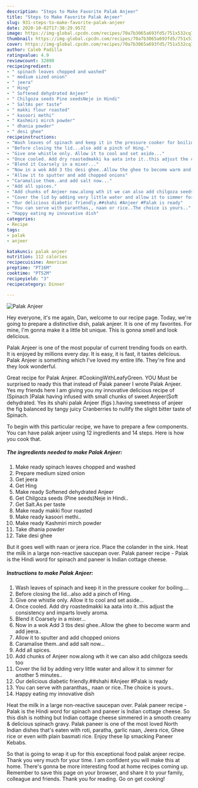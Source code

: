 ```yaml
---
description: "Steps to Make Favorite Palak Anjeer"
title: "Steps to Make Favorite Palak Anjeer"
slug: 931-steps-to-make-favorite-palak-anjeer
date: 2020-10-02T17:38:29.957Z
image: https://img-global.cpcdn.com/recipes/70a7b3065a693fd5/751x532cq70/palak-anjeer-recipe-main-photo.jpg
thumbnail: https://img-global.cpcdn.com/recipes/70a7b3065a693fd5/751x532cq70/palak-anjeer-recipe-main-photo.jpg
cover: https://img-global.cpcdn.com/recipes/70a7b3065a693fd5/751x532cq70/palak-anjeer-recipe-main-photo.jpg
author: Caleb Padilla
ratingvalue: 4.9
reviewcount: 32890
recipeingredient:
- " spinach leaves chopped and washed"
- " medium sized onion"
- " jeera"
- " Hing"
- " Softened dehydrated Anjeer"
- " Chilgoza seeds Pine seedsNeje in Hindi"
- " SaltAs per taste"
- " makki flour roasted"
- " kasoori methi"
- " Kashmiri mirch powder"
- " dhania powder"
- " desi ghee"
recipeinstructions:
- "Wash leaves of spinach and keep it in the pressure cooker for boiling...."
- "Before closing the lid...also add a pinch of Hing."
- "Give one whistle only. Allow it to cool and set aside..."
- "Once cooled. Add dry roastedmakki ka aata into it..this adjust the consistency and imparts lovely aroma."
- "Blend it Coarsely in a mixer..."
- "Now in a wok Add 3 tbs desi ghee..Allow the ghee to become warm and add jeera.."
- "Allow it to sputter and add chopped onions"
- "Caramalise them..and add salt now..."
- "Add all spices."
- "Add chunks of Anjeer now.along wth it we can also add chilgoza seeds too"
- "Cover the lid by adding very little water and allow it to simmer for another 5 minutes.."
- "Our delicious diabetic friendly.##shahi #Anjeer #Palak is ready"
- "You can serve with paranthas,, naan or rice..The choice is yours.."
- "Happy eating my innovative dish"
categories:
- Recipe
tags:
- palak
- anjeer

katakunci: palak anjeer 
nutrition: 112 calories
recipecuisine: American
preptime: "PT16M"
cooktime: "PT52M"
recipeyield: "3"
recipecategory: Dinner

---
```



![Palak Anjeer](https://img-global.cpcdn.com/recipes/70a7b3065a693fd5/751x532cq70/palak-anjeer-recipe-main-photo.jpg)

Hey everyone, it's me again, Dan, welcome to our recipe page. Today, we're going to prepare a distinctive dish, palak anjeer. It is one of my favorites. For mine, I'm gonna make it a little bit unique. This is gonna smell and look delicious.

Palak Anjeer is one of the most popular of current trending foods on earth. It is enjoyed by millions every day. It is easy, it is fast, it tastes delicious. Palak Anjeer is something which I've loved my entire life. They're fine and they look wonderful.

Great recipe for Palak Anjeer. #CookingWithLeafyGreen. YOU Must be surprised to ready this that instead of Palak paneer I wrote Palak Anjeer. Yes my friends here I am giving you my innovative delicious recipe of (Spinach )Palak having infused with small chunks of sweet Anjeer(Soft dehydrated. Yes its shahi palak Anjeer (figs ).having sweetness of anjeer the fig balanced by tangy juicy Cranberries to nullify the slight bitter taste of Spinach.


To begin with this particular recipe, we have to prepare a few components. You can have palak anjeer using 12 ingredients and 14 steps. Here is how you cook that.

<!--inarticleads1-->

##### The ingredients needed to make Palak Anjeer:

1. Make ready  spinach leaves chopped and washed
1. Prepare  medium sized onion
1. Get  jeera
1. Get  Hing
1. Make ready  Softened dehydrated Anjeer
1. Get  Chilgoza seeds (Pine seeds)Neje in Hindi..
1. Get  Salt.As per taste
1. Make ready  makki flour roasted
1. Make ready  kasoori methi..
1. Make ready  Kashmiri mirch powder
1. Take  dhania powder
1. Take  desi ghee


But it goes well with naan or jeera rice. Place the colander in the sink. Heat the milk in a large non-reactive saucepan over. Palak paneer recipe - Palak is the Hindi word for spinach and paneer is Indian cottage cheese. 

<!--inarticleads2-->

##### Instructions to make Palak Anjeer:

1. Wash leaves of spinach and keep it in the pressure cooker for boiling....
1. Before closing the lid...also add a pinch of Hing.
1. Give one whistle only. Allow it to cool and set aside...
1. Once cooled. Add dry roastedmakki ka aata into it..this adjust the consistency and imparts lovely aroma.
1. Blend it Coarsely in a mixer...
1. Now in a wok Add 3 tbs desi ghee..Allow the ghee to become warm and add jeera..
1. Allow it to sputter and add chopped onions
1. Caramalise them..and add salt now...
1. Add all spices.
1. Add chunks of Anjeer now.along wth it we can also add chilgoza seeds too
1. Cover the lid by adding very little water and allow it to simmer for another 5 minutes..
1. Our delicious diabetic friendly.##shahi #Anjeer #Palak is ready
1. You can serve with paranthas,, naan or rice..The choice is yours..
1. Happy eating my innovative dish


Heat the milk in a large non-reactive saucepan over. Palak paneer recipe - Palak is the Hindi word for spinach and paneer is Indian cottage cheese. So this dish is nothing but Indian cottage cheese simmered in a smooth creamy &amp; delicious spinach gravy. Palak paneer is one of the most loved North Indian dishes that&#39;s eaten with roti, paratha, garlic naan, Jeera rice, Ghee rice or even with plain basmati rice. Enjoy these lip smacking Paneer Kebabs. 

So that is going to wrap it up for this exceptional food palak anjeer recipe. Thank you very much for your time. I am confident you will make this at home. There's gonna be more interesting food at home recipes coming up. Remember to save this page on your browser, and share it to your family, colleague and friends. Thank you for reading. Go on get cooking!
